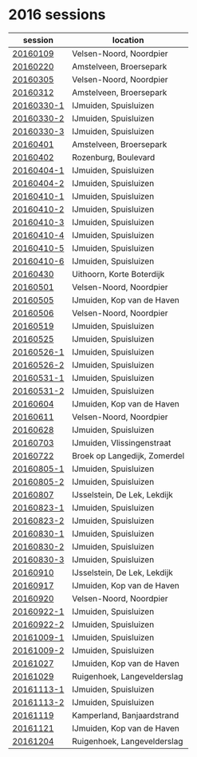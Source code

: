 # 2016 sessions

| session | location |
|---|---|
| [20160109]() | Velsen-Noord, Noordpier |
| [20160220]() | Amstelveen, Broersepark |
| [20160305]() | Velsen-Noord, Noordpier |
| [20160312]() | Amstelveen, Broersepark |
| [20160330-1]() | IJmuiden, Spuisluizen |
| [20160330-2]() | IJmuiden, Spuisluizen |
| [20160330-3]() | IJmuiden, Spuisluizen |
| [20160401]() | Amstelveen, Broersepark |
| [20160402]() | Rozenburg, Boulevard |
| [20160404-1]() | IJmuiden, Spuisluizen |
| [20160404-2]() | IJmuiden, Spuisluizen |
| [20160410-1]() | IJmuiden, Spuisluizen |
| [20160410-2]() | IJmuiden, Spuisluizen |
| [20160410-3]() | IJmuiden, Spuisluizen |
| [20160410-4]() | IJmuiden, Spuisluizen |
| [20160410-5]() | IJmuiden, Spuisluizen |
| [20160410-6]() | IJmuiden, Spuisluizen |
| [20160430]() | Uithoorn, Korte Boterdijk |
| [20160501]() | Velsen-Noord, Noordpier |
| [20160505]() | IJmuiden, Kop van de Haven |
| [20160506]() | Velsen-Noord, Noordpier |
| [20160519]() | IJmuiden, Spuisluizen |
| [20160525]() | IJmuiden, Spuisluizen |
| [20160526-1]() | IJmuiden, Spuisluizen |
| [20160526-2]() | IJmuiden, Spuisluizen |
| [20160531-1]() | IJmuiden, Spuisluizen |
| [20160531-2]() | IJmuiden, Spuisluizen |
| [20160604]() | IJmuiden, Kop van de Haven |
| [20160611]() | Velsen-Noord, Noordpier |
| [20160628]() | IJmuiden, Spuisluizen |
| [20160703]() | IJmuiden, Vlissingenstraat |
| [20160722]() | Broek op Langedijk, Zomerdel |
| [20160805-1]() | IJmuiden, Spuisluizen |
| [20160805-2]() | IJmuiden, Spuisluizen |
| [20160807]() | IJsselstein, De Lek, Lekdijk |
| [20160823-1]() | IJmuiden, Spuisluizen |
| [20160823-2]() | IJmuiden, Spuisluizen |
| [20160830-1]() | IJmuiden, Spuisluizen |
| [20160830-2]() | IJmuiden, Spuisluizen |
| [20160830-3]() | IJmuiden, Spuisluizen |
| [20160910]() | IJsselstein, De Lek, Lekdijk |
| [20160917]() | IJmuiden, Kop van de Haven |
| [20160920]() | Velsen-Noord, Noordpier |
| [20160922-1]() | IJmuiden, Spuisluizen |
| [20160922-2]() | IJmuiden, Spuisluizen |
| [20161009-1]() | IJmuiden, Spuisluizen |
| [20161009-2]() | IJmuiden, Spuisluizen |
| [20161027]() | IJmuiden, Kop van de Haven |
| [20161029]() | Ruigenhoek, Langevelderslag |
| [20161113-1]() | IJmuiden, Spuisluizen |
| [20161113-2]() | IJmuiden, Spuisluizen |
| [20161119]() | Kamperland, Banjaardstrand |
| [20161121]() | IJmuiden, Kop van de Haven |
| [20161204]() | Ruigenhoek, Langevelderslag |
